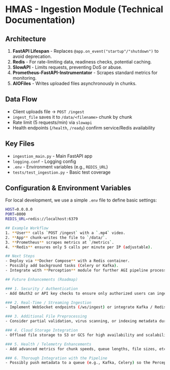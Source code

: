 # HMAS - Ingestion Module (Technical Documentation)

## Architecture
1. **FastAPI Lifespan** - Replaces `@app.on_event("startup"/"shutdown")` to avoid deprecation.
2. **Redis** - For rate-limiting data, readiness checks, potential caching.
3. **SlowAPI** - Limits requests, preventing DoS or abuse.
4. **Prometheus-FastAPI-Instrumentator** - Scrapes standard metrics for monitoring.
5. **AIOFiles** - Writes uploaded files asynchronously in chunks.

## Data Flow
- Client uploads file → `POST /ingest`
- `ingest_file` saves it to `/data/<filename>` chunk by chunk
- Rate limit (5 requests/min) via `slowapi`
- Health endpoints (`/health`, `/ready`) confirm service/Redis availability

## Key Files
- `ingestion_main.py` - Main FastAPI app
- `logging.conf` - Logging config
- `.env` - Environment variables (e.g., `REDIS_URL`)
- `tests/test_ingestion.py` - Basic test coverage

## Configuration & Environment Variables

For local development, we use a simple `.env` file to define basic settings:

```bash
HOST=0.0.0.0
PORT=8000
REDIS_URL=redis://localhost:6379

## Example Workflow
1. **User** calls `POST /ingest` with a `.mp4` video.
2. **App** chunk-writes the file to `/data/`.
3. **Prometheus** scrapes metrics at `/metrics`.
4. **Redis** ensures only 5 calls per minute per IP (adjustable).

## Next Steps
- Deploy via **Docker Compose** with a Redis container.
- Possibly add background tasks (Celery or Kafka).
- Integrate with **Perception** module for further AGI pipeline processing.

## Future Enhancements (Roadmap)

### 1. Security / Authentication
- Add OAuth2 or API key checks to ensure only authorized users can ingest data.

### 2. Real-Time / Streaming Ingestion
- Implement WebSocket endpoints (/ws/ingest) or integrate Kafka / Redis Streams for continuous feeds.

### 3. Additional File Preprocessing
- Consider partial validation, virus scanning, or indexing metadata during upload.

### 4. Cloud Storage Integration
- Offload file storage to S3 or GCS for high availability and scalability.

### 5. Health / Telemetry Enhancements
- Add advanced metrics for chunk speeds, queue lengths, file sizes, etc.

### 6. Thorough Integration with the Pipeline
- Possibly push metadata to a queue (e.g., Kafka, Celery) so the Perception module or others can automatically process newly ingested data.
